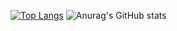 [![Top Langs](https://github-readme-stats.vercel.app/api/top-langs/?username=BigLad23&langs_count=8&layout=compact&hide_border=1&theme=dark&bg_color=0d1117)](https://github.com/anuraghazra/github-readme-stats) ![Anurag's GitHub stats](https://github-readme-stats.vercel.app/api?username=BigLad23&show_icons=true&theme=dark&hide_border=1&bg_color=0d1117)


